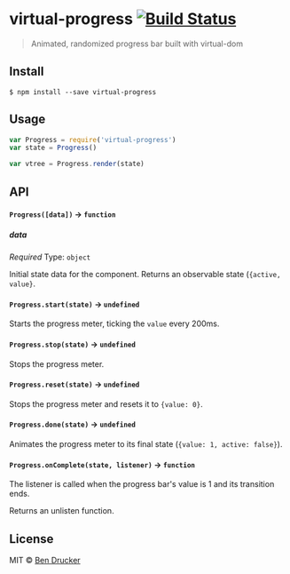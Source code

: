 # virtual-progress [![Build Status](https://travis-ci.org/bendrucker/virtual-progress.svg?branch=master)](https://travis-ci.org/bendrucker/virtual-progress)

> Animated, randomized progress bar built with virtual-dom


## Install

```
$ npm install --save virtual-progress
```


## Usage

```js
var Progress = require('virtual-progress')
var state = Progress()

var vtree = Progress.render(state)
```

## API

#### `Progress([data])` -> `function`

##### data

*Required*
Type: `object`

Initial state data for the component. Returns an observable state (`{active, value}`.

#### `Progress.start(state)` -> `undefined`

Starts the progress meter, ticking the `value` every 200ms.

#### `Progress.stop(state)` -> `undefined`

Stops the progress meter.

#### `Progress.reset(state)` -> `undefined`

Stops the progress meter and resets it to `{value: 0}`.

#### `Progress.done(state)` -> `undefined`

Animates the progress meter to its final state (`{value: 1, active: false}`).

#### `Progress.onComplete(state, listener)` -> `function`

The listener is called when the progress bar's value is 1 and its transition ends.

Returns an unlisten function.

## License

MIT © [Ben Drucker](http://bendrucker.me)
